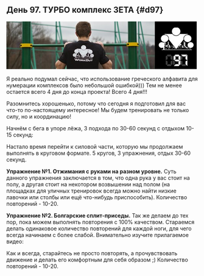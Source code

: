 ## День 97. ТУРБО комплекс ЗЕТА {#d97}

![](src/img/97.jpg)

Я реально подумал сейчас, что использование греческого алфавита для нумерации комплексов было небольшой ошибкой))) Тем не менее остается всего 4 дня до конца проекта! Всего 4 дня!!! 

Разомнитесь хорошенько, потому что сегодня я подготовил для вас что-то по-настоящему интересное! Мы будем тренировать не только силу, но и координацию! 

Начнём с бега в упоре лёжа, 3 подхода по 30-60 секунд с отдыхом 10-15 секунд: 

Настало время перейти к силовой части, которую мы продолжаем выполнять в круговом формате. 5 кругов, 3 упражнения, отдых 30-60 секунд. 

**Упражнение №1. Отжимания с руками на разном уровне.** Суть данного упражнения заключается в том, что одна рука у вас стоит на полу, а другая стоит на некотором возвышении над полом (на площадках для уличных тренировок всегда можно найти низкие лавочки или столбы или ещё что-нибудь приспособить). Количество повторений - 10-20. 

**Упражнение №2. Болгарские сплит-приседы.** Так же делаем до тех пор, пока можем выполнять повторения с 100% качеством. Стараемся делать одинаковое количество повторений для каждой ноги, для чего всегда начинаем с более слабой. Внимательно изучите прилагаемое видео: 

Как и всегда, старайтесь не просто повторять, а прочувствовать движение и делать его комфортным для себя образом ;) Количество повторений - 10-20. 

